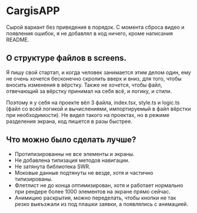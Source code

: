 # CargisAPP

Сырой вариант без приведения в порядок. С момента сброса видео и появления ошибок, я не добавлял в код ничего, кроме написания README.

## О структуре файлов в screens.

Я пишу свой стартап, и когда человек занимается этим делом один, ему не очень хочется бесконечно скролить вверх и вниз, для того, чтобы вносить изменения в вёрстку. Также не хочется, чтобы файл, отвечающий за вёрстку принимал на себя всё, и логику, и стили.

Поэтому я у себя на проекте вёл 3 файла, index.tsx, style.ts и logic.ts (файл со всей логикой и вычислениями, импортируемый в файл вёрстки при необходимости). Не видел такого на проектах, но в режиме разделения экрана, код пишется в разы быстрее.

## Что можно было сделать лучше?

- Протипизированны не все элементы и экраны.
- Не добавлена типизация методов навигации.
- Не затянута библиотека SWR.
- Моковые данные подтянуты не везде, хотя и частично типизированы.
- Флетлист не до конца оптимизирован, хотя и работает нормально при рендере более 1000 элементов на экране прямо сейчас.
- Анимицию раскрытия, можно переделать, чтобы кнопки не так резко выеъзжали из под плашки заявки, а появлялись с анимацией.

